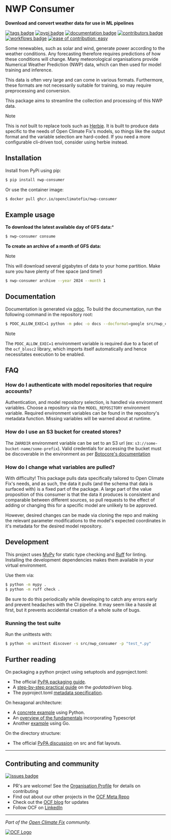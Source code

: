 # NWP Consumer

**Download and convert weather data for use in ML pipelines**

[![tags badge](https://img.shields.io/github/v/tag/openclimatefix/nwp-consumer?include_prereleases&sort=semver&color=7BCDF3)](https://github.com/openclimatefix/nwp-consumer/tags)
[![pypi badge](https://img.shields.io/pypi/v/nwp-consumer?&color=086788)](https://pypi.org/project/nwp-consumer)
[![documentation badge](https://img.shields.io/badge/docs-latest-333333)](https://openclimatefix.github.io/nwp-consumer/)
[![contributors badge](https://img.shields.io/github/contributors/openclimatefix/nwp-consumer?color=FFFFFF)](https://github.com/openclimatefix/nwp-consumer/graphs/contributors)
[![workflows badge](https://img.shields.io/github/actions/workflow/status/openclimatefix/nwp-consumer/branch_ci.yml?branch=main&color=FFD053)](https://github.com/openclimatefix/nwp-consumer/actions/workflows/ci.yml)
[![ease of contribution: easy](https://img.shields.io/badge/ease%20of%20contribution:%20easy-32bd50)](https://github.com/openclimatefix/ocf-meta-repo?tab=readme-ov-file#overview-of-ocfs-nowcasting-repositories)

Some renewables, such as solar and wind, generate power according to the weather conditions.
Any forecasting therefore requires predictions of how these conditions will change.
Many meteorological organisations provide Numerical Weather Prediction (NWP) data,
which can then used for model training and inference. 

This data is often very large and can come in various formats.
Furthermore, these formats are not necessarily suitable for training,
so may require preprocessing and conversion. 

This package aims to streamline the collection and processing of this NWP data.

> [!Note]
> This is *not* built to replace tools such as [Herbie](https://github.com/blaylockbk/Herbie). 
> It is built to produce data specific to the needs of Open Climate Fix's models,
> so things like the output format and the variable selection are hard-coded.
> If you need a more configurable cli-driven tool, consider using herbie instead.

## Installation

Install from PyPi using pip:

```bash
$ pip install nwp-consumer
```

Or use the container image:

```bash
$ docker pull ghcr.io/openclimatefix/nwp-consumer
```

## Example usage

**To download the latest available day of GFS data:***

```bash
$ nwp-consumer consume
```

**To create an archive of a month of GFS data:**

> [!Note]
> This will download several gigabytes of data to your home partition.
> Make sure you have plenty of free space (and time!)

```bash
$ nwp-consumer archive --year 2024 --month 1
```

## Documentation

Documentation is generated via [pdoc](https://pdoc.dev/docs/pdoc.html).
To build the documentation, run the following command in the repository root:

```bash
$ PDOC_ALLOW_EXEC=1 python -m pdoc -o docs --docformat=google src/nwp_consumer
```

> [!Note]
> The `PDOC_ALLOW_EXEC=1` environment variable is required due to a facet
> of the `ocf_blosc2` library, which imports itself automatically and hence
> necessitates execution to be enabled.

## FAQ

### How do I authenticate with model repositories that require accounts?

Authentication, and model repository selection, is handled via environment variables. 
Choose a repository via the `MODEL_REPOSITORY` environment variable. Required environment
variables can be found in the repository's metadata function. Missing variables will be
warned about at runtime.

### How do I use an S3 bucket for created stores?

The `ZARRDIR` environment variable can be set to an S3 url
(ex: `s3://some-bucket-name/some-prefix`). Valid credentials for accessing the bucket
must be discoverable in the environment as per
[Botocore's documentation](https://boto3.amazonaws.com/v1/documentation/api/latest/guide/credentials.html)

### How do I change what variables are pulled?

With difficulty! This package pulls data specifically tailored to Open Climate Fix's needs,
and as such, the data it pulls (and the schema that data is surfaced with)
is a fixed part of the package. A large part of the value proposition of this consumer is
that the data it produces is consistent and comparable between different sources, so pull
requests to the effect of adding or changing this for a specific model are unlikely to be
approved.

However, desired changes can be made via cloning the repo and making the relevant
parameter modifications to the model's expected coordinates in it's metadata for the desired model
repository. 

## Development
 
This project uses [MyPy](https://mypy.readthedocs.io/en/stable/) for static type checking
and [Ruff](https://docs.astral.sh/ruff/) for linting.
Installing the development dependencies makes them available in your virtual environment.

Use them via:

```bash
$ python -m mypy .
$ python -m ruff check .
```

Be sure to do this periodically while developing to catch any errors early
and prevent headaches with the CI pipeline. It may seem like a hassle at first,
but it prevents accidental creation of a whole suite of bugs.

### Running the test suite

Run the unittests with:

```bash
$ python -m unittest discover -s src/nwp_consumer -p "test_*.py"
```

## Further reading

On packaging a python project using setuptools and pyproject.toml:
- The official [PyPA packaging guide](https://packaging.python.org/en/latest/tutorials/packaging-projects/).
- A [step-by-step practical guide](https://godatadriven.com/blog/a-practical-guide-to-setuptools-and-pyproject-toml/)
on the *godatadriven* blog.
- The pyproject.toml
[metadata specification](https://packaging.python.org/en/latest/specifications/declaring-project-metadata).

On hexagonal architecture:
- A [concrete example](https://medium.com/towards-data-engineering/a-concrete-example-of-the-hexagonal-architecture-in-python-d821213c6fb9)
using Python.
- An [overview of the fundamentals](https://medium.com/ssense-tech/hexagonal-architecture-there-are-always-two-sides-to-every-story-bc0780ed7d9c) 
incorporating Typescript 
- Another [example](https://medium.com/@matiasvarela/hexagonal-architecture-in-go-cfd4e436faa3) using Go.

On the directory structure:
- The official [PyPA discussion](https://packaging.python.org/en/latest/discussions/src-layout-vs-flat-layout/) on 
src and flat layouts.


---

## Contributing and community

[![issues badge](https://img.shields.io/github/issues/openclimatefix/ocf-template?color=FFAC5F)](https://github.com/openclimatefix/ocf-template/issues?q=is%3Aissue+is%3Aopen+sort%3Aupdated-desc)

- PR's are welcome! See the [Organisation Profile](https://github.com/openclimatefix) for details on contributing
- Find out about our other projects in the [OCF Meta Repo](https://github.com/openclimatefix/ocf-meta-repo)
- Check out the [OCF blog](https://openclimatefix.org/blog) for updates
- Follow OCF on [LinkedIn](https://uk.linkedin.com/company/open-climate-fix)

<!-- ALL-CONTRIBUTORS-LIST:START - Do not remove or modify this section -->
<!-- prettier-ignore-start -->
<!-- markdownlint-disable -->

<!-- markdownlint-restore -->
<!-- prettier-ignore-end -->

<!-- ALL-CONTRIBUTORS-LIST:END -->

---

*Part of the [Open Climate Fix](https://github.com/orgs/openclimatefix/people) community.*

[![OCF Logo](https://cdn.prod.website-files.com/62d92550f6774db58d441cca/6324a2038936ecda71599a8b_OCF_Logo_black_trans.png)](https://openclimatefix.org)
